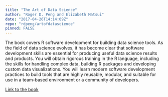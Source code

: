 ```yaml
---
title: "The Art of Data Science"
author: "Roger D. Peng and Elizabeth Matsui"
date: "2017-04-26T14:14:09Z"
repo: "rdpeng/artofdatascience"
pinned: FALSE
---
```


The book covers R software development for building data science tools. As the field of data science evolves, it has become clear that software development skills are essential for producing useful data science results and products. You will obtain rigorous training in the R language, including the skills for handling complex data, building R packages and developing custom data visualizations. You will learn modern software development practices to build tools that are highly reusable, modular, and suitable for use in a team-based environment or a community of developers.

[Link to the book](https://bookdown.org/rdpeng/artofdatascience/)
